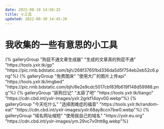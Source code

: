 ```yaml
---
date: 2022-08-18 14:56:25
title: 小工具
updated: 2022-08-30 14:45:26
---
```

# 我收集的一些有意思的小工具

<div class="gallery-group-main">
{% galleryGroup "狗屁不通文章生成器" "生成的文章真的狗屁不通" "https://tools.yxlr.tk/gp" "https://pic.rmb.bdstatic.com/bjh/268f3765fbd336da5d5f754eb2eb52c6.png"%}
{% galleryGroup "免费图床" "使用大厂的图片上传api" "https://tools.yxlr.tk/imgbed" "https://pic.rmb.bdstatic.com/bjh/6e2e9cdc5017cbf83fb619f148d59988.png"%}
{% galleryGroup "舔狗日记" "太舔了吧" "https://tools.yxlr.tk/tiango" "https://cdn.cbd.int/yxlr-images/yxlr.2grkf14oyv00.webp"%}
{% galleryGroup "今天吃什么" "选择困难症的福音" "https://tools.yxlr.tk/random-eat" "https://cdn.cbd.int/yxlr-images/yxlr.68ay8ccn7bw0.webp"%}
{% galleryGroup "域名网址缩短" "使用我自己的域名" "https://yxlr.eu.org" "https://cdn.cbd.int/yxlr-images/ym.29vc7v0htt8g.webp"%}

</div>

